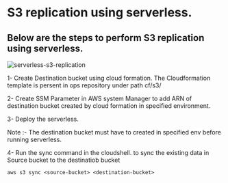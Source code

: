 # S3 replication using serverless. 


## Below are the steps to perform S3 replication using serverless. 

![serverless-s3-replication](https://github.com/Kuldeep12378956/serverless/assets/154441092/960b17d5-3384-46e7-ab70-caaa86d5097d)

1- Create Destination bucket using cloud formation. The Cloudformation template is persent in ops repository under path cf/s3/


2- Create SSM Parameter in AWS system Manager to add ARN of destination bucket created by cloud formation in specified environment.


3- Deploy the serverless.

Note :- The destination bucket must have to created in specified env before running serverless.


4- Run the sync command in the cloudshell. to sync the existing data in Source bucket to the destinatiob bucket

```
aws s3 sync <source-bucket> <destination-bucket>
```
